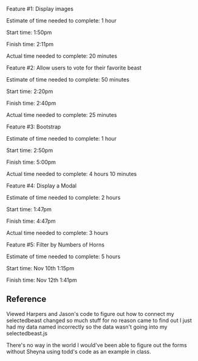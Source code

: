 
Feature #1: Display images

Estimate of time needed to complete: 1 hour

Start time: 1:50pm

Finish time: 2:11pm

Actual time needed to complete: 20 minutes


Feature #2: Allow users to vote for their favorite beast

Estimate of time needed to complete: 50 minutes

Start time: 2:20pm

Finish time: 2:40pm

Actual time needed to complete: 25 minutes


Feature #3: Bootstrap

Estimate of time needed to complete: 1 hour

Start time: 2:50pm

Finish time: 5:00pm

Actual time needed to complete: 4 hours 10 minutes


Feature #4: Display a Modal

Estimate of time needed to complete: 2 hours

Start time: 1:47pm

Finish time: 4:47pm


Actual time needed to complete: 3 hours

Feature #5: Filter by Numbers of Horns

Estimate of time needed to complete: 5 hours

Start time: Nov 10th 1:15pm

Finish time: Nov 12th 1:41pm

## Reference
Viewed Harpers and Jason's code to figure out how to connect my selectedbeast changed so much stuff for no reason came to find out I just had my data named incorrectly so the data wasn't going into my selectedbeast.js

There's no way in the world I would've been able to figure out the forms without Sheyna using todd's code as an example in class.
